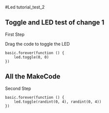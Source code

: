 #Led tutorial_test_2

## Toggle and LED test of change 1

First Step

Drag the code to toggle the LED

```blocks
basic.forever(function () {
    led.toggle(0, 0)
})
```


## All the MakeCode

Second Step

```blocks
basic.forever(function () {
    led.toggle(randint(0, 4), randint(0, 4))
})
```